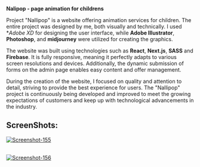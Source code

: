 **Nalipop - page animation for childrens**

Project "Nallipop" is a website offering animation services for children. The entire project was designed by me, both visually and technically.
I used **Adobe XD* for designing the user interface, while **Adobe Illustrator**, **Photoshop**, and **midjourney** were utilized for creating the graphics.

The website was built using technologies such as **React**, **Next.js**, **SASS** and **Firebase**. 
It is fully responsive, meaning it perfectly adapts to various screen resolutions and devices. Additionally, the dynamic submission of forms on the admin page enables easy content and offer management.

During the creation of the website, I focused on quality and attention to detail, striving to provide the best experience for users. 
The "Nallipop" project is continuously being developed and improved to meet the growing expectations of customers and keep up with technological advancements in the industry.

## ScreenShots: 


<a href="https://postimg.cc/0zW5qNVh" target="_blank"><img src="https://i.postimg.cc/wBH1LyLx/Screenshot-155.png" alt="Screenshot-155"/></a><br/><br/>

<a href="https://postimg.cc/QFHCC5Kj" target="_blank"><img src="https://i.postimg.cc/L8V1y3Hg/Screenshot-156.png" alt="Screenshot-156"/></a><br/><br/>


